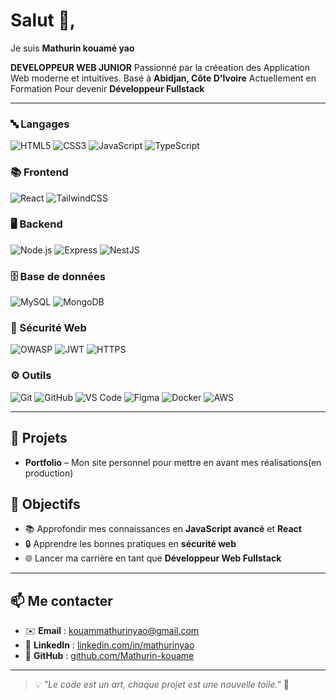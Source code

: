 # Salut 👋,
Je suis **Mathurin kouamé yao**

**DEVELOPPEUR WEB JUNIOR** 
Passionné par la créeation des Application Web moderne et intuitives.
Basé à **Abidjan, Côte D'Ivoire**
Actuellement en Formation Pour devenir **Développeur Fullstack**

---

### 🔤 Langages  
![HTML5](https://img.shields.io/badge/HTML5-E34F26?style=for-the-badge&logo=html5&logoColor=white)
![CSS3](https://img.shields.io/badge/CSS3-1572B6?style=for-the-badge&logo=css3&logoColor=white)
![JavaScript](https://img.shields.io/badge/JavaScript-F7DF1E?style=for-the-badge&logo=javascript&logoColor=black)
![TypeScript](https://img.shields.io/badge/TypeScript-3178C6?style=for-the-badge&logo=typescript&logoColor=white)

### 📚 Frontend 
![React](https://img.shields.io/badge/React-20232A?style=for-the-badge&logo=react&logoColor=61DAFB)
![TailwindCSS](https://img.shields.io/badge/Tailwind_CSS-38B2AC?style=for-the-badge&logo=tailwind-css&logoColor=white)

### 🖥️ Backend  
![Node.js](https://img.shields.io/badge/Node.js-339933?style=for-the-badge&logo=node.js&logoColor=white)
![Express](https://img.shields.io/badge/Express-000000?style=for-the-badge&logo=express&logoColor=white)
![NestJS](https://img.shields.io/badge/NestJS-E0234E?style=for-the-badge&logo=nestjs&logoColor=white)

### 🗄️ Base de données  
![MySQL](https://img.shields.io/badge/MySQL-4479A1?style=for-the-badge&logo=mysql&logoColor=white)
![MongoDB](https://img.shields.io/badge/MongoDB-47A248?style=for-the-badge&logo=mongodb&logoColor=white)

### 🔐 Sécurité Web  
![OWASP](https://img.shields.io/badge/OWASP-000000?style=for-the-badge&logo=owasp&logoColor=white)
![JWT](https://img.shields.io/badge/JSON_Web_Tokens-000000?style=for-the-badge&logo=jsonwebtokens&logoColor=white)
![HTTPS](https://img.shields.io/badge/HTTPS-005A9C?style=for-the-badge&logo=letsencrypt&logoColor=white)

### ⚙️ Outils  
![Git](https://img.shields.io/badge/Git-F05032?style=for-the-badge&logo=git&logoColor=white)
![GitHub](https://img.shields.io/badge/GitHub-181717?style=for-the-badge&logo=github&logoColor=white)
![VS Code](https://img.shields.io/badge/VS_Code-0078D4?style=for-the-badge&logo=visual-studio-code&logoColor=white)
![Figma](https://img.shields.io/badge/Figma-F24E1E?style=for-the-badge&logo=figma&logoColor=white)
![Docker](https://img.shields.io/badge/Docker-2496ED?style=for-the-badge&logo=docker&logoColor=white)
![AWS](https://img.shields.io/badge/AWS-232F3E?style=for-the-badge&logo=amazon-aws&logoColor=white)

---

## 📌 Projets
- **Portfolio** – Mon site personnel pour mettre en avant mes réalisations(en production)

## 🎯 Objectifs

- 📚 Approfondir mes connaissances en **JavaScript avancé** et **React**
- 🔒 Apprendre les bonnes pratiques en **sécurité web**
- 🌐 Lancer ma carrière en tant que **Développeur Web Fullstack**
  
---
 
## 📫 Me contacter

- ✉️ **Email** : kouammathurinyao@gmail.com  
- 💼 **LinkedIn** : [linkedin.com/in/mathurinyao](https://www.linkedin.com/in/kouame-mathurin-yao/)  
- 🐙 **GitHub** : [github.com/Mathurin-kouame](https://github.com/Mathurin-kouame)  

---

> 💡 *"Le code est un art, chaque projet est une nouvelle toile."* 🎨

